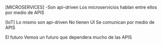[MICROSERVICES]
-Son api-driven
Los microservicios  hablan entre ellos por medio de APIS


[IoT]
Lo mismo son api-driven
No tienen UI
Se comunican por medio de APIS


El futuro
Vemos un futuro que dependera mucho de las APIS